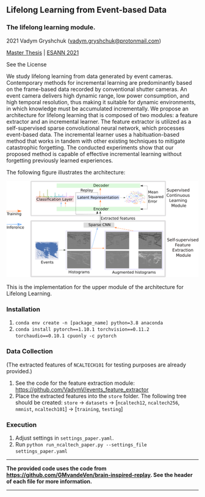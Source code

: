 ## Lifelong Learning from Event-based Data
### The lifelong learning module.
2021 Vadym Gryshchuk (vadym.gryshchuk@protonmail.com)

[Master Thesis](https://www.inf.uni-hamburg.de/en/inst/ab/wtm/research/software.html) | [ESANN 2021](https://www.esann.org/sites/default/files/proceedings/2021/ES2021-146.pdf)

See the License

We study lifelong learning from data generated by event cameras. Contemporary methods for incremental learning are predominantly based on the frame-based data recorded by conventional shutter cameras. An event camera delivers high dynamic range, low power consumption, and high temporal resolution, thus making it suitable for dynamic environments, in which knowledge must be accumulated incrementally. We propose an architecture for lifelong learning that is composed of two modules: a feature extractor and an incremental learner. The feature extractor is utilized as a self-supervised sparse convolutional neural network, which processes event-based data. The incremental learner uses a habituation-based method that works in tandem with other existing techniques to mitigate catastrophic forgetting. The conducted experiments show that our proposed method is capable of effective incremental learning without forgetting previously learned experiences.

The following figure illustrates the architecture:

![Architecture](./architecture.png)


This is the implementation for the upper module of the architecture for Lifelong Learning. 

### Installation 

1. `conda env create -n [package_name] python=3.8 anaconda`
2. `conda install pytorch==1.10.1 torchvision==0.11.2 torchaudio==0.10.1 cpuonly -c pytorch`

### Data Collection
(The extracted features of `NCALTECH101` for testing purposes are already provided.)

1. See the code for the feature extraction module: https://github.com/VadymV/events_feature_extractor
2. Place the extracted features into the `store` folder. The following tree should be created: `store` -> `datasets` -> [`ncaltech12`, `ncaltech256`, `nmnist`, `ncaltech101`] -> [`training`, `testing`]


### Execution 

1. Adjust settings in `settings_paper.yaml`.
2. Run `python run_ncaltech_paper.py --settings_file settings_paper.yaml`

---
**The provided code uses the code from https://github.com/GMvandeVen/brain-inspired-replay. See the header of each file for more information.**

---
